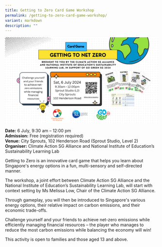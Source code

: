 ```yaml
---
title: Getting to Zero Card Game Workshop
permalink: /getting-to-zero-card-game-workshop/
variant: markdown
description: ""
---
```

![Image summarising details of the Getting to Net Zero event](/images/CASA_Getting_to_Zero_Card_Game.png)

**Date:** 6 July, 9:30 am – 12:00 pm<br>
**Admission:** Free (registration required)<br>
**Venue:** City Sprouts, 102 Henderson Road (Sprout Studio, Level 2)<br>
**Organiser:** Climate Action SG Alliance and National Institute of Education’s Sustainability Learning Lab

Getting to Zero is an innovative card game that helps you learn about Singapore's energy options in a fun, multi-sensory and self-directed manner.

The workshop, a joint effort between Climate Action SG Alliance and the National Institute of Education’s Sustainability Learning Lab, will start with context setting by Ms Melissa Low, Chair of the Climate Action SG Alliance. 

Through gameplay, you will then be introduced to Singapore's various energy options, their relative impact on carbon emissions, and their economic trade-offs.

Challenge yourself and your friends to achieve net-zero emissions while efficiently managing financial resources – the player who manages to reduce the most carbon emissions while balancing the economy will win!  

This activity is open to families and those aged 13 and above.

<a class="btn-link" target="_blank" href="http://ptix.at/79QT53">
	<img src="/images/gogreensg_website-32.png">
</a>

<style>
	.btn-link {
		display: none;
	}
	a.btn-link[target="_blank"]:after {
	display: none;
}
	.btn-link > img {
		width: 100%;
	}
	
</style>